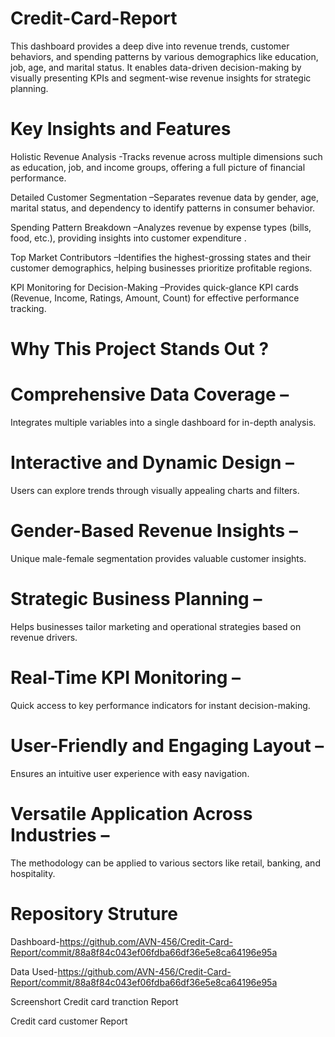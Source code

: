 # Credit-Card-Report
This dashboard provides a deep dive into revenue trends, customer behaviors, and spending patterns by various demographics like education, job, age, and marital status. It enables data-driven decision-making by visually presenting KPIs and segment-wise revenue insights for strategic planning.
# Key Insights and Features 
  Holistic Revenue Analysis -Tracks revenue across multiple dimensions such as education, job, and income groups, offering a full picture of financial performance.
  
  Detailed Customer Segmentation –Separates revenue data by gender, age, marital status, and dependency to identify patterns in consumer behavior.
  
  Spending Pattern Breakdown –Analyzes revenue by expense types (bills, food, etc.), providing insights into customer expenditure .
  
  Top Market Contributors –Identifies the highest-grossing states and their customer demographics, helping businesses prioritize profitable regions.
  
 KPI Monitoring for Decision-Making –Provides quick-glance KPI cards (Revenue, Income, Ratings, Amount, Count) for effective performance tracking.

# Why This Project Stands Out ?
# Comprehensive Data Coverage – 
Integrates multiple variables into a single dashboard for in-depth analysis.

# Interactive and Dynamic Design – 
Users can explore trends through visually appealing charts and filters.

# Gender-Based Revenue Insights – 
Unique male-female segmentation provides valuable customer insights.

# Strategic Business Planning – 
Helps businesses tailor marketing and operational strategies based on revenue drivers.

# Real-Time KPI Monitoring – 
Quick access to key performance indicators for instant decision-making.

# User-Friendly and Engaging Layout – 
Ensures an intuitive user experience with easy navigation.

# Versatile Application Across Industries – 
The methodology can be applied to various sectors like retail, banking, and hospitality.
# Repository Struture 
Dashboard-https://github.com/AVN-456/Credit-Card-Report/commit/88a8f84c043ef06fdba66df36e5e8ca64196e95a

Data Used-https://github.com/AVN-456/Credit-Card-Report/commit/88a8f84c043ef06fdba66df36e5e8ca64196e95a

Screenshort 
Credit card tranction Report

Credit card customer Report


